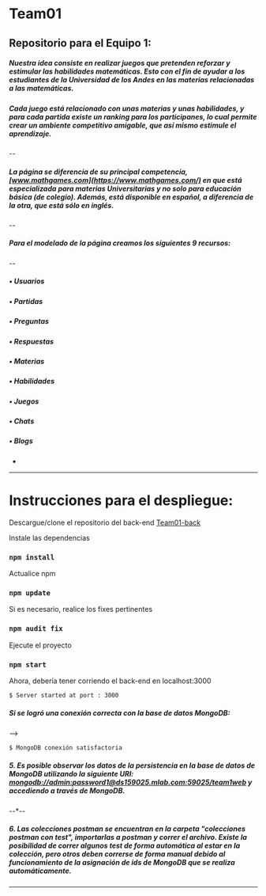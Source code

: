 # Team01
## Repositorio para el Equipo 1:
##### Nuestra idea consiste en realizar juegos que pretenden reforzar y estimular las habilidades matemáticas. Esto con el fin de ayudar a los estudiantes de la Universidad de los Andes en las materias relacionadas a las matemáticas. 
##### Cada juego está relacionado con unas materias y unas habilidades, y para cada partida existe un ranking para los participanes, lo cual permite crear un ambiente competitivo amigable, que así mismo estimule el aprendizaje.
--
##### La página se diferencia de su principal competencia, [www.mathgames.com](https://www.mathgames.com/) en que está especializada para materias Universitarias y no solo para educación básica (de colegio). Además, está disponible en español, a diferencia de la otra, que está sólo en inglés.
--
##### Para el modelado de la página creamos los siguientes 9 recursos:
--
##### •	Usuarios
##### •	Partidas
##### •	Preguntas
##### •	Respuestas
##### •	Materias
##### •	Habilidades
##### •	Juegos
##### •	Chats
##### •	Blogs
-
---
# Instrucciones para el despliegue:
Descargue/clone el repositorio del back-end [Team01-back](https://github.com/isis3710-uniandes/Team01-back)

Instale las dependencias
### `npm install`
Actualice npm
### `npm update`
Si es necesario, realice los fixes pertinentes
### `npm audit fix`
Ejecute el proyecto
### `npm start`

Ahora, debería tener corriendo el back-end en localhost:3000
```sh
$ Server started at port : 3000
``` 
##### Si se logró una conexión correcta con la base de datos MongoDB:
-->
```sh
$ MongoDB conexión satisfactoria
``` 
##### 5. Es posible observar los datos de la persistencia en la base de datos de MongoDB utilizando la siguiente URI: [mongodb://admin:password1@ds159025.mlab.com:59025/team1web](mongodb://admin:password1@ds159025.mlab.com:59025/team1web) y accediendo a través de MongoDB.
--*--
##### 6. Las colecciones postman se encuentran en la carpeta "colecciones postman con test", importarlas a postman y correr el archivo. Existe la posibilidad de correr algunos test de forma automática al estar en la colección, pero otros deben correrse de forma manual debido al funcionamiento de la asignación de ids de MongoDB que se realiza automáticamente.
---

